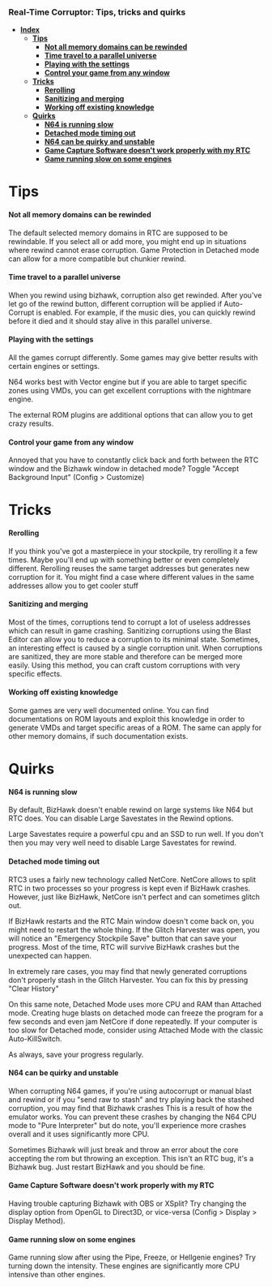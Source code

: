 ### Real-Time Corruptor: Tips, tricks and quirks

  * [**Index**](#)
    * [**Tips**](#tips)
      * [**Not all memory domains can be rewinded**](#not-all-memory-domains-can-be-rewinded)
      * [**Time travel to a parallel universe**](#time-travel-to-a-parallel-universe)
      * [**Playing with the settings**](#playing-with-the-settings)
      * [**Control your game from any window**](#control-your-game-from-any-window)
    * [**Tricks**](#tricks)
      * [**Rerolling**](#rerolling)
      * [**Sanitizing and merging**](#sanitizing-and-merging)
      * [**Working off existing knowledge**](#working-off-existing-knowledge)
    * [**Quirks**](#quirks)
      * [**N64 is running slow**](#n64-is-running-slow)
      * [**Detached mode timing out**](#detached-mode-timing-out)
      * [**N64 can be quirky and unstable**](#n64-can-be-quirky-and-unstable)
      * [**Game Capture Software doesn't work properly with my RTC**](#game-capture-software-doesnt-work-properly-with-my-rtc)
      * [**Game running slow on some engines**](#game-running-slow-on-some-engines)





# Tips

#### Not all memory domains can be rewinded

The default selected memory domains in RTC are supposed to be rewindable. If you select all or add more, you might end up in situations where rewind cannot erase corruption. Game Protection in Detached mode can allow for a more compatible but chunkier rewind.

#### Time travel to a parallel universe

When you rewind using bizhawk, corruption also get rewinded. After you've let go of the rewind button, different corruption will be applied if Auto-Corrupt is enabled. For example, if the music dies, you can quickly rewind before it died and it should stay alive in this parallel universe.

#### Playing with the settings

All the games corrupt differently. Some games may give better results with certain engines or settings.

N64 works best with Vector engine but if you are able to target specific zones using VMDs, you can get excellent corruptions with the nightmare engine.

The external ROM plugins are additional options that can allow you to get crazy results.

#### Control your game from any window

Annoyed that you have to constantly click back and forth between the RTC window and the Bizhawk window in detached mode? Toggle "Accept Background Input" (Config > Customize)

# Tricks

#### Rerolling

If you think you've got a masterpiece in your stockpile, try rerolling it a few times. Maybe you'll end up with something better or even completely different. Rerolling reuses the same target addresses but generates new corruption for it. You might find a case where different values in the same addresses allow you to get cooler stuff

#### Sanitizing and merging

Most of the times, corruptions tend to corrupt a lot of useless addresses which can result in game crashing. Sanitizing corruptions using the Blast Editor can allow you to reduce a corruption to its minimal state. Sometimes, an interesting effect is caused by a single corruption unit. When corruptions are sanitized, they are more stable and therefore can be merged more easily. Using this method, you can craft custom corruptions with very specific effects.

#### Working off existing knowledge

Some games are very well documented online. You can find documentations on ROM layouts and exploit this knowledge in order to generate VMDs and target specific areas of a ROM. The same can apply for other memory domains, if such documentation exists.

# Quirks

#### N64 is running slow

By default, BizHawk doesn't enable rewind on large systems like N64 but RTC does. You can disable Large Savestates in the Rewind options.

Large Savestates require a powerful cpu and an SSD to run well. If you don't then you may very well need to disable Large Savestates for rewind.

#### Detached mode timing out

RTC3 uses a fairly new technology called NetCore. NetCore allows to split RTC in two processes so your progress is kept even if BizHawk crashes. However, just like BizHawk, NetCore isn't perfect and can sometimes glitch out.

If BizHawk restarts and the RTC Main window doesn't come back on, you might need to restart the whole thing. If the Glitch Harvester was open, you will notice an "Emergency Stockpile Save" button that can save your progress. Most of the time, RTC will survive BizHawk crashes but the unexpected can happen.

In extremely rare cases, you may find that newly generated corruptions don't properly stash in the Glitch Harvester. You can fix this by pressing "Clear History"


On this same note, Detached Mode uses more CPU and RAM than Attached mode. Creating huge blasts on detached mode can freeze the program for a few seconds and even jam NetCore if done repeatedly. If your computer is too slow for Detached mode, consider using Attached Mode with the classic Auto-KillSwitch.

As always, save your progress regularly.

#### N64 can be quirky and unstable

When corrupting N64 games, if you're using autocorrupt or manual blast and rewind or if you "send raw to stash" and try playing back the stashed corruption, you may find that Bizhawk crashes This is a result of how the emulator works. You can prevent these crashes by changing the N64 CPU mode to "Pure Interpreter" but do note, you'll experience more crashes overall and it uses significantly more CPU.

Sometimes Bizhawk will just break and throw an error about the core accepting the rom but throwing an exception. This isn't an RTC bug, it's a Bizhawk bug. Just restart BizHawk and you should be fine.

#### Game Capture Software doesn't work properly with my RTC

Having trouble capturing Bizhawk with OBS or XSplit? Try changing the display option from OpenGL to Direct3D, or vice-versa (Config > Display > Display Method).

#### Game running slow on some engines

Game running slow after using the Pipe, Freeze, or Hellgenie engines? Try turning down the intensity. These engines are significantly more CPU intensive than other engines.





